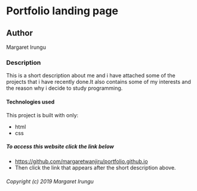 # Portfolio landing page
## Author
Margaret Irungu

### Description
This is a short description about me and i have attached some of the projects that i have recently done.It also contains some of my interests and the reason why i decide to study programming.

#### Technologies used
This project is built with only:
* html
* css
##### To access this website click the link below
* https://github.com/margaretwanjiru/portfolio.github.io
* Then click the link that appears after the short description above.

###### Copyright (c) 2019 Margaret Irungu